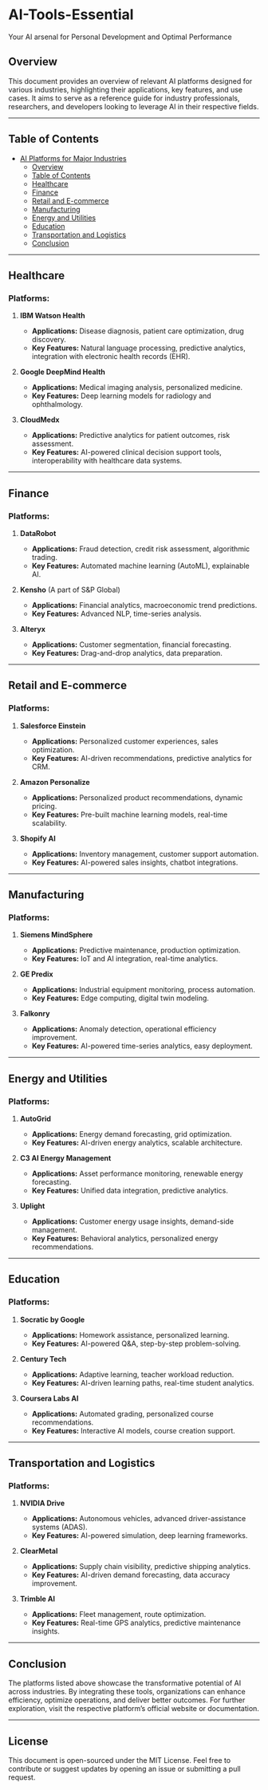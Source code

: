 # AI-Tools-Essential
Your AI arsenal for Personal Development and Optimal Performance 

## Overview
This document provides an overview of relevant AI platforms designed for various industries, highlighting their applications, key features, and use cases. It aims to serve as a reference guide for industry professionals, researchers, and developers looking to leverage AI in their respective fields.

---

## Table of Contents
- [AI Platforms for Major Industries](#ai-platforms-for-major-industries)
  - [Overview](#overview)
  - [Table of Contents](#table-of-contents)
  - [Healthcare](#healthcare)
  - [Finance](#finance)
  - [Retail and E-commerce](#retail-and-e-commerce)
  - [Manufacturing](#manufacturing)
  - [Energy and Utilities](#energy-and-utilities)
  - [Education](#education)
  - [Transportation and Logistics](#transportation-and-logistics)
  - [Conclusion](#conclusion)

---

## Healthcare
### Platforms:
1. **IBM Watson Health**
   - **Applications:** Disease diagnosis, patient care optimization, drug discovery.
   - **Key Features:** Natural language processing, predictive analytics, integration with electronic health records (EHR).

2. **Google DeepMind Health**
   - **Applications:** Medical imaging analysis, personalized medicine.
   - **Key Features:** Deep learning models for radiology and ophthalmology.

3. **CloudMedx**
   - **Applications:** Predictive analytics for patient outcomes, risk assessment.
   - **Key Features:** AI-powered clinical decision support tools, interoperability with healthcare data systems.

---

## Finance
### Platforms:
1. **DataRobot**
   - **Applications:** Fraud detection, credit risk assessment, algorithmic trading.
   - **Key Features:** Automated machine learning (AutoML), explainable AI.

2. **Kensho** (A part of S&P Global)
   - **Applications:** Financial analytics, macroeconomic trend predictions.
   - **Key Features:** Advanced NLP, time-series analysis.

3. **Alteryx**
   - **Applications:** Customer segmentation, financial forecasting.
   - **Key Features:** Drag-and-drop analytics, data preparation.

---

## Retail and E-commerce
### Platforms:
1. **Salesforce Einstein**
   - **Applications:** Personalized customer experiences, sales optimization.
   - **Key Features:** AI-driven recommendations, predictive analytics for CRM.

2. **Amazon Personalize**
   - **Applications:** Personalized product recommendations, dynamic pricing.
   - **Key Features:** Pre-built machine learning models, real-time scalability.

3. **Shopify AI**
   - **Applications:** Inventory management, customer support automation.
   - **Key Features:** AI-powered sales insights, chatbot integrations.

---

## Manufacturing
### Platforms:
1. **Siemens MindSphere**
   - **Applications:** Predictive maintenance, production optimization.
   - **Key Features:** IoT and AI integration, real-time analytics.

2. **GE Predix**
   - **Applications:** Industrial equipment monitoring, process automation.
   - **Key Features:** Edge computing, digital twin modeling.

3. **Falkonry**
   - **Applications:** Anomaly detection, operational efficiency improvement.
   - **Key Features:** AI-powered time-series analytics, easy deployment.

---

## Energy and Utilities
### Platforms:
1. **AutoGrid**
   - **Applications:** Energy demand forecasting, grid optimization.
   - **Key Features:** AI-driven energy analytics, scalable architecture.

2. **C3 AI Energy Management**
   - **Applications:** Asset performance monitoring, renewable energy forecasting.
   - **Key Features:** Unified data integration, predictive analytics.

3. **Uplight**
   - **Applications:** Customer energy usage insights, demand-side management.
   - **Key Features:** Behavioral analytics, personalized energy recommendations.

---

## Education
### Platforms:
1. **Socratic by Google**
   - **Applications:** Homework assistance, personalized learning.
   - **Key Features:** AI-powered Q&A, step-by-step problem-solving.

2. **Century Tech**
   - **Applications:** Adaptive learning, teacher workload reduction.
   - **Key Features:** AI-driven learning paths, real-time student analytics.

3. **Coursera Labs AI**
   - **Applications:** Automated grading, personalized course recommendations.
   - **Key Features:** Interactive AI models, course creation support.

---

## Transportation and Logistics
### Platforms:
1. **NVIDIA Drive**
   - **Applications:** Autonomous vehicles, advanced driver-assistance systems (ADAS).
   - **Key Features:** AI-powered simulation, deep learning frameworks.

2. **ClearMetal**
   - **Applications:** Supply chain visibility, predictive shipping analytics.
   - **Key Features:** AI-driven demand forecasting, data accuracy improvement.

3. **Trimble AI**
   - **Applications:** Fleet management, route optimization.
   - **Key Features:** Real-time GPS analytics, predictive maintenance insights.

---

## Conclusion
The platforms listed above showcase the transformative potential of AI across industries. By integrating these tools, organizations can enhance efficiency, optimize operations, and deliver better outcomes. For further exploration, visit the respective platform’s official website or documentation.

---

## License
This document is open-sourced under the MIT License. Feel free to contribute or suggest updates by opening an issue or submitting a pull request.

